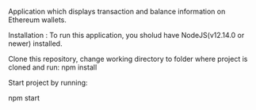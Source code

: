 Application which displays transaction and balance information on Ethereum wallets.

Installation :
To run this application, you sholud have NodeJS(v12.14.0 or newer) installed.

Clone this repository, change working directory to folder where project is cloned and run:
npm install

Start project by running:

npm start
